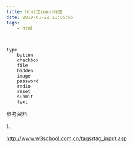 ```yaml
---
title: html之input标签
date: 2019-01-22 11:05:55
tags:
	- html

---
```




```
type
	button
	checkbox
	file
	hidden
	image
	password
	radio
	reset
	submit
	text
```



参考资料

1、

http://www.w3school.com.cn/tags/tag_input.asp